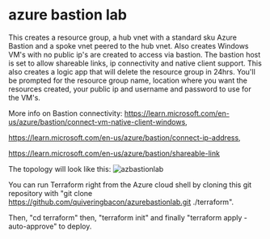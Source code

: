# azure bastion lab

This creates a resource group, a hub vnet with a standard sku Azure Bastion and a spoke vnet peered to the hub vnet. Also creates Windows VM's with no public ip's are created to access via bastion. The bastion host is set to allow shareable links, ip connectivity and native client support. This also creates a logic app that will delete the resource group in 24hrs. You'll be prompted for the resource group name, location where you want the resources created, your public ip and username and password to use for the VM's. 

More info on Bastion connectivity:
https://learn.microsoft.com/en-us/azure/bastion/connect-vm-native-client-windows,

https://learn.microsoft.com/en-us/azure/bastion/connect-ip-address,

https://learn.microsoft.com/en-us/azure/bastion/shareable-link

The topology will look like this:
![azbastionlab](https://github.com/quiveringbacon/azurebastionlab/assets/128983862/9a0c9fba-0a6f-49f6-90de-0f0591012f0c)

You can run Terraform right from the Azure cloud shell by cloning this git repository with "git clone https://github.com/quiveringbacon/azurebastionlab.git ./terraform".

Then, "cd terraform" then, "terraform init" and finally "terraform apply -auto-approve" to deploy.
